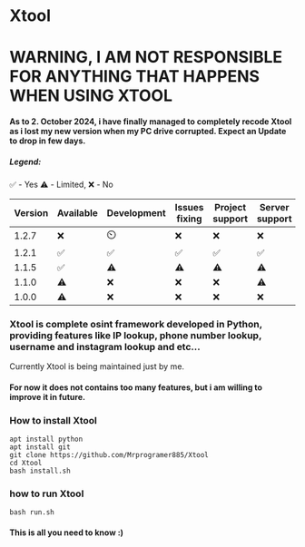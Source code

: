 # Xtool
# WARNING, I AM NOT RESPONSIBLE FOR ANYTHING THAT HAPPENS WHEN USING XTOOL
#### As to 2. October 2024, i have finally managed to completely recode Xtool as i lost my new version when my PC drive corrupted. Expect an Update to drop in few days.
##### Legend:
✅ - Yes
⚠️ - Limited, 
❌ - No

| Version | Available         | Development | Issues fixing  | Project support| Server support| 
| ------- | ------------------ |------------|----------------|----------------|---------------|
| 1.2.7    |       ❌         |⏲️        |     ❌     |      ❌      |      ❌       |
| 1.2.1   | ✅                |  ✅      |  ✅            |   ✅           | ✅          | 
| 1.1.5   | ✅                | ⚠️        |  ⚠️            |   ⚠️           | ⚠️           |
| 1.1.0   | ⚠️                | ❌         |  ❌             | ❌             | ⚠️          |
| 1.0.0    | ⚠️                | ❌        |   ❌          |     ❌          | ❌        |

### Xtool is complete osint framework developed in Python, providing features like IP lookup, phone number lookup, username and instagram lookup and etc...
Currently Xtool is being maintained just by me.
#### For now it does not contains too many features, but i am willing to improve it in future.
### How to install Xtool
```
apt install python
apt install git
git clone https://github.com/Mrprogramer885/Xtool
cd Xtool
bash install.sh
```
### how to run Xtool
```
bash run.sh
```
#### This is all you need to know :)
